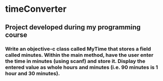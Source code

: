 # timeConverter
## Project developed during my programming course
### Write an objective-c class called MyTime that stores a field called minutes. Within the main method, have the user enter the time in minutes (using scanf) and  store it. Display the entered value as whole hours and minutes (i.e. 90 minutes is 1 hour and 30 minutes).
